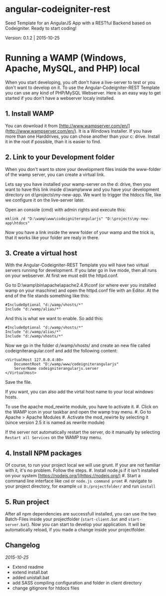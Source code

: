 # angular-codeigniter-rest
Seed Template for an AngularJS App with a RESTful Backend based on Codeigniter. Ready to start coding!

Version: 0.1.2 | 2015-10-25

# Running a WAMP (Windows, Apache, MySQL, and PHP) local
When you start developing, you oft don't have a live-server to test or you don't want to develop on it. To use the Angular-Codeigniter-REST Template you can use any kind of PHP/MySQL Webserver. Here is an easy way to get started if you don't have a webserver localy installed.

## 1. Install WAMP
You can download it from [http://www.wampserver.com/en/](http://www.wampserver.com/en/). It is a Windows Installer. If you have more than one Harddrives, you can chose another than your c: drive. Install it in the root if possible, than it is easier to find.

## 2. Link to your Development folder
When you don't want to store your development files inside the www-folder of the wamp server, you can create a virtual link.

Lets say you have installed your wamp-server on the d: drive, then you want to have this link inside d:\wamp\www and you have your development directory on d:\projects\my-new-app. We want to trigger the htdocs file, like we configure it on the live-server later.

Open an console (cmd) with admin rights and execute this:

```
mklink /d "D:\wamp\www\codeigniterangularjs" "D:\projects\my-new-app\htdocs"
```

Now you have a link inside the www folder of your wamp and the trick is, that it works like your folder are realy in there.

## 3. Create a virtual host
With the Angular-Codeigniter-REST Template you will have two virtual servers running for development. If you later go in live mode, then all runs on your webserver. At first we must edit the httpd.conf.

Go to D:\wamp\bin\apache\apache2.4.9\conf (or where ever you installed wamp on your maschine) and open the httpd.conf file with an Editor. At the end of the file stands something like this:

```
#IncludeOptional "d:/wamp/vhosts/*"
Include "d:/wamp/alias/*"
```

And this is what we want to enable. So add this:

```
#IncludeOptional "d:/wamp/vhosts/*"
Include "d:/wamp/alias/*"
Include "d:/wamp/vhosts/*"
```

Now we go in the folder d:/wamp/vhosts/ and create an new file called codeigniterangular.conf and add the following content:

```
<VirtualHost 127.0.0.4:80>
    DocumentRoot "D:/wamp/www/codeigniterangularjs"
    ServerName codeigniterangularjs.server
</VirtualHost>
```

Save the file.

If you want, you can also add the virtal host name to your local windows hosts.

To use the apache mod_rewirte module, you have to activate it.
#. Click on the WAMP icon in your taskbar and open the wamp tray menu.
#. Go to Apache > Apache Modules
#. Activate the mod_rewirte by selecting it (since version 2.5 it is named as rewrite module)

If the server not automatically restart the server, do it manually by selecting `Restart all Services` on the WAMP tray menu.

## 4. Install NPM packages
Of course, to run your project local we will use grunt. If your are not familiar with it, it's no problem. Follow the steps.
#. Install node.js if it isn't installed on your system [https://nodejs.org/](https://nodejs.org/)
#. Start a command line interface like `cmd` or `node.js command promt`
#. navigate to your project directory, for example `cd D:/projectfolder/` and run `install`

## 5. Run project
After all npm dependencies are successfull installed, you can use the two Batch-Files inside your projectfolder (`start-client.bat` and `start-server.bat`). Now you can start to develop your application. It will be automatically reload, if you made a change inside your projectfolder.


## Changelog
*2015-10-25*
* Extend readme
* extend install.bat
* added unistall.bat
* add SASS compiling configuration and folder in client directory
* change gitignore for htdocs files